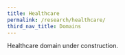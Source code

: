 ```yaml
---
title: Healthcare
permalink: /research/healthcare/
third_nav_title: Domains
---
```

Healthcare domain under construction.